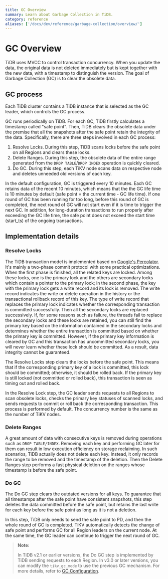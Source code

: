 ```yaml
---
title: GC Overview
summary: Learn about Garbage Collection in TiDB.
category: reference
aliases: ['/docs/dev/reference/garbage-collection/overview/']
---
```


# GC Overview

TiDB uses MVCC to control transaction concurrency. When you update the data, the original data is not deleted immediately but is kept together with the new data, with a timestamp to distinguish the version. The goal of Garbage Collection (GC) is to clear the obsolete data.

## GC process

Each TiDB cluster contains a TiDB instance that is selected as the GC leader, which controls the GC process.

GC runs periodically on TiDB. For each GC, TiDB firstly calculates a timestamp called "safe point". Then, TiDB clears the obsolete data under the premise that all the snapshots after the safe point retain the integrity of the data. Specifically, there are three steps involved in each GC process:

1. Resolve Locks. During this step, TiDB scans locks before the safe point on all Regions and clears these locks.
2. Delete Ranges. During this step, the obsolete data of the entire range generated from the `DROP TABLE`/`DROP INDEX` operation is quickly cleared.
3. Do GC. During this step, each TiKV node scans data on respective node and deletes unneeded old versions of each key.

In the default configuration, GC is triggered every 10 minutes. Each GC retains data of the recent 10 minutes, which means that the the GC life time is 10 minutes by default (safe point = the current time - GC life time). If one round of GC has been running for too long, before this round of GC is completed, the next round of GC will not start even if it is time to trigger the next GC. In addition, for long-duration transactions to run properly after exceeding the GC life time, the safe point does not exceed the start time (start_ts) of the ongoing transactions.

## Implementation details

### Resolve Locks

The TiDB transaction model is implemented based on [Google's Percolator](https://ai.google/research/pubs/pub36726). It's mainly a two-phase commit protocol with some practical optimizations. When the first phase is finished, all the related keys are locked. Among these locks, one is the primary lock and the others are secondary locks which contain a pointer to the primary lock; in the second phase, the key with the primary lock gets a write record and its lock is removed. The write record indicates the write or delete operation in the history or the transactional rollback record of this key. The type of write record that replaces the primary lock indicates whether the corresponding transaction is committed successfully. Then all the secondary locks are replaced successively. If, for some reasons such as failure, the threads fail to replace the secondary locks and these locks are retained, you can still find the primary key based on the information contained in the secondary locks and determines whether the entire transaction is committed based on whether the primary key is committed. However, if the primary key information is cleared by GC and this transaction has uncommitted secondary locks, you will never learn whether these lock should be committed. As a result, data integrity cannot be guaranteed.

The Resolve Locks step clears the locks before the safe point. This means that if the corresponding primary key of a lock is committed, this lock should be committed; otherwise, it should be rolled back. If the primary key is still locked (not committed or rolled back), this transaction is seen as timing out and rolled back.

In the Resolve Lock step, the GC leader sends requests to all Regions to scan obsolete locks, checks the primary key statuses of scanned locks, and sends requests to commit or roll back the corresponding transaction. This process is performed by default. The concurrency number is the same as the number of TiKV nodes.

### Delete Ranges

A great amount of data with consecutive keys is removed during operations such as `DROP TABLE/INDEX`. Removing each key and performing GC later for them can result in low execution efficiency on storage reclaiming. In such scenarios, TiDB actually does not delete each key. Instead, it only records the range to be removed and the timestamp of the deletion. Then the Delete Ranges step performs a fast physical deletion on the ranges whose timestamp is before the safe point.

### Do GC

The Do GC step clears the outdated versions for all keys. To guarantee that all timestamps after the safe point have consistent snapshots, this step deletes the data committed before the safe point, but retains the last write for each key before the safe point as long as it is not a deletion.

In this step, TiDB only needs to send the safe point to PD, and then the whole round of GC is completed. TiKV automatically detects the change of safe point and performs GC for all Region leaders on the current node. At the same time, the GC leader can continue to trigger the next round of GC.

> **Note:**
>
> In TiDB v2.1 or earlier versions, the Do GC step is implemented by TiDB sending requests to each Region. In v3.0 or later versions, you can modify the `tikv_gc_mode` to use the previous GC mechanism. For more details, refer to [GC Configuration](/garbage-collection-configuration.md#tikv_gc_mode).
